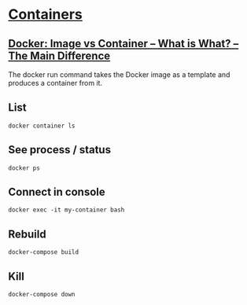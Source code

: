 # [Containers](https://docs.docker.com/get-started/#test-docker-installation)

## [Docker: Image vs Container – What is What? – The Main Difference](https://www.shellhacks.com/docker-image-vs-container/)

The docker run command takes the Docker image as a template and produces a container from it.

## List

```shell
docker container ls
```

## See process / status

```shell
docker ps
```
## Connect in console

```shell
docker exec -it my-container bash
```

## Rebuild

```shell
docker-compose build
```

## Kill

```shell
docker-compose down
```